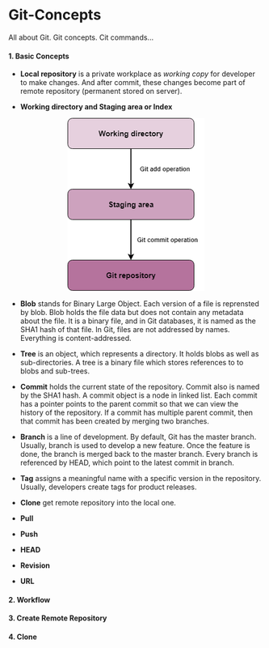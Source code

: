 # Git-Concepts
All about Git. Git concepts. Cit commands...


#### 1. Basic Concepts
* **Local repository** is a private workplace as *working copy* for developer to make changes. And after commit, these changes become part of remote repository (permanent stored on server).

* **Working directory and Staging area or Index**
<p align="center"><img src="images/git-flow.png"/></p>

* **Blob** stands for Binary Large Object. Each version of a file is reprensted by blob. Blob holds the file data but does not contain any metadata about the file. It is a binary file, and in Git databases, it is named as the SHA1 hash of that file. In Git, files are not addressed by names. Everything is content-addressed.

* **Tree** is an object, which represents a directory. It holds blobs as well as sub-directories. A tree is a binary file which stores references to to blobs and sub-trees.

* **Commit** holds the current state of the repository. Commit also is named by the SHA1 hash. A commit object is a node in linked list. Each commit has a pointer points to the parent commit so that we can view the history of the repository. If a commit has multiple parent commit, then that commit has been created by merging two branches.

* **Branch** is a line of development. By default, Git has the master branch. Usually, branch is used to develop a new feature. Once the feature is done, the branch is merged back to the master branch. Every branch is referenced by HEAD, which point to the latest commit in branch.

* **Tag** assigns a meaningful name with a specific version in the repository. Usually, developers create tags for product releases.

* **Clone** get remote repository into the local one.

* **Pull**
* **Push**
* **HEAD**
* **Revision**
* **URL**


#### 2. Workflow


#### 3. Create Remote Repository


#### 4. Clone
